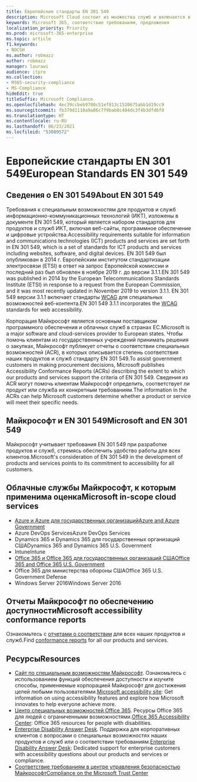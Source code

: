 ```yaml
---
title: Европейские стандарты EN 301 549
description: Microsoft Cloud состоит из множества служб и включается в разные отчеты по соответствию для отдельных служб.
keywords: Microsoft 365, соответствие требованиям, предложения
localization_priority: Priority
ms.prod: microsoft-365-enterprise
ms.topic: article
f1.keywords:
- NOCSH
ms.author: robmazz
author: robmazz
manager: laurawi
audience: itpro
ms.collection:
- M365-security-compliance
- MS-Compliance
hideEdit: true
titleSuffix: Microsoft Compliance
ms.openlocfilehash: 4ec39ccbeb9780c51ef813c1520675abb1d19cc9
ms.sourcegitcommit: fb379d1110a9a86c7f9bab8c484dc3f4b3dfd6f0
ms.translationtype: HT
ms.contentlocale: ru-RU
ms.lasthandoff: 06/23/2021
ms.locfileid: "53089572"
---
```

# <a name="european-standards-en-301-549"></a><span data-ttu-id="ee4b2-104">Европейские стандарты EN 301 549</span><span class="sxs-lookup"><span data-stu-id="ee4b2-104">European Standards EN 301 549</span></span>

## <a name="about-en-301-549"></a><span data-ttu-id="ee4b2-105">Сведения о EN 301 549</span><span class="sxs-lookup"><span data-stu-id="ee4b2-105">About EN 301 549</span></span>

<span data-ttu-id="ee4b2-106">Требования к специальным возможностям для продуктов и служб информационно-коммуникационных технологий (ИКТ), изложены в документе EN 301 549, который является набором стандартов для продуктов и служб ИКТ, включая веб-сайты, программное обеспечение и цифровые устройства.</span><span class="sxs-lookup"><span data-stu-id="ee4b2-106">Accessibility requirements suitable for information and communications technologies (ICT) products and services are set forth in EN 301 549, which is a set of standards for ICT products and services including websites, software, and digital devices.</span></span> <span data-ttu-id="ee4b2-107">EN 301 549 был опубликован в 2014 г. Европейским институтом стандартизации электросвязи (ETSI) в ответ на запрос Европейской комиссии и последний раз был обновлен в ноябре 2019 г. до версии 3.1.1.</span><span class="sxs-lookup"><span data-stu-id="ee4b2-107">EN 301 549 was published in 2014 by the European Telecommunications Standards Institute (ETSI) in response to a request from the European Commission, and it was most recently updated in November 2019 to version 3.1.1.</span></span> <span data-ttu-id="ee4b2-108">EN 301 549 версии 3.1.1 включает стандарты [WCAG](offering-WCAG-2-1.md) для специальных возможностей веб-контента.</span><span class="sxs-lookup"><span data-stu-id="ee4b2-108">EN 301 549 3.1.1 incorporates the [WCAG](offering-WCAG-2-1.md) standards for web accessibility.</span></span>

<span data-ttu-id="ee4b2-109">Корпорация Майкрософт является основным поставщиком программного обеспечения и облачных служб в странах ЕС.</span><span class="sxs-lookup"><span data-stu-id="ee4b2-109">Microsoft is a major software and cloud-services provider to European states.</span></span> <span data-ttu-id="ee4b2-110">Чтобы помочь клиентам из государственных учреждений принимать решения о закупках, Майкрософт публикует отчеты о соответствии специальных возможностей (ACR), в которых описывается степень соответствия наших продуктов и служб стандарту EN 301 549.</span><span class="sxs-lookup"><span data-stu-id="ee4b2-110">To assist government customers in making procurement decisions, Microsoft publishes Accessibility Conformance Reports (ACRs) describing the extent to which our products and services support the criteria of EN 301 549.</span></span> <span data-ttu-id="ee4b2-111">Сведения из ACR могут помочь клиентам Майкрософт определить, соответствует ли продукт или служба их конкретным требованиям.</span><span class="sxs-lookup"><span data-stu-id="ee4b2-111">The information in the ACRs can help Microsoft customers determine whether a product or service will meet their specific needs.</span></span>

## <a name="microsoft-and-en-301-549"></a><span data-ttu-id="ee4b2-112">Майкрософт и EN 301 549</span><span class="sxs-lookup"><span data-stu-id="ee4b2-112">Microsoft and EN 301 549</span></span>

<span data-ttu-id="ee4b2-113">Майкрософт учитывает требования EN 301 549 при разработке продуктов и служб, стремясь обеспечить удобство работы для всех клиентов.</span><span class="sxs-lookup"><span data-stu-id="ee4b2-113">Microsoft's consideration of EN 301 549 in the development of products and services points to its commitment to accessibility for all customers.</span></span>

## <a name="microsoft-in-scope-cloud-services"></a><span data-ttu-id="ee4b2-114">Облачные службы Майкрософт, к которым применима оценка</span><span class="sxs-lookup"><span data-stu-id="ee4b2-114">Microsoft in-scope cloud services</span></span>

- [<span data-ttu-id="ee4b2-115">Azure и Azure для государственных организаций</span><span class="sxs-lookup"><span data-stu-id="ee4b2-115">Azure and Azure Government</span></span>](https://go.microsoft.com/fwlink/p/?linkid=2051569)
- <span data-ttu-id="ee4b2-116">Azure DevOps Services</span><span class="sxs-lookup"><span data-stu-id="ee4b2-116">Azure DevOps Services</span></span>
- <span data-ttu-id="ee4b2-117">Dynamics 365 и Dynamics 365 для государственных организаций США</span><span class="sxs-lookup"><span data-stu-id="ee4b2-117">Dynamics 365 and Dynamics 365 U.S. Government</span></span>
- <span data-ttu-id="ee4b2-118">Intune</span><span class="sxs-lookup"><span data-stu-id="ee4b2-118">Intune</span></span>
- [<span data-ttu-id="ee4b2-119">Office 365 и Office 365 для государственных организаций США</span><span class="sxs-lookup"><span data-stu-id="ee4b2-119">Office 365 and Office 365 U.S. Government</span></span>](https://go.microsoft.com/fwlink/p/?LinkID=2077751)
- <span data-ttu-id="ee4b2-120">Office 365 для министерства обороны США</span><span class="sxs-lookup"><span data-stu-id="ee4b2-120">Office 365 U.S. Government Defense</span></span>
- <span data-ttu-id="ee4b2-121">Windows Server 2016</span><span class="sxs-lookup"><span data-stu-id="ee4b2-121">Windows Server 2016</span></span>

## <a name="microsoft-accessibility-conformance-reports"></a><span data-ttu-id="ee4b2-122">Отчеты Майкрософт по обеспечению доступности</span><span class="sxs-lookup"><span data-stu-id="ee4b2-122">Microsoft accessibility conformance reports</span></span>

<span data-ttu-id="ee4b2-123">Ознакомьтесь с [отчетами о соответствии](https://cloudblogs.microsoft.com/industry-blog/government/2018/09/11/accessibility-conformance-reports/) для всех наших продуктов и служб.</span><span class="sxs-lookup"><span data-stu-id="ee4b2-123">Find [conformance reports](https://cloudblogs.microsoft.com/industry-blog/government/2018/09/11/accessibility-conformance-reports/) for all our products and services.</span></span>

## <a name="resources"></a><span data-ttu-id="ee4b2-124">Ресурсы</span><span class="sxs-lookup"><span data-stu-id="ee4b2-124">Resources</span></span>

- <span data-ttu-id="ee4b2-125">[Сайт по специальным возможностям Майкрософт](https://www.microsoft.com/accessibility). Ознакомьтесь с использованием функций обеспечения доступности и изучите способы, применяемые корпорацией Майкрософт для достижения целей любыми пользователями.</span><span class="sxs-lookup"><span data-stu-id="ee4b2-125">[Microsoft accessibility site](https://www.microsoft.com/accessibility): Get information on using accessibility features and explore how Microsoft innovates to help everyone achieve more.</span></span>
- <span data-ttu-id="ee4b2-126">[Центр специальных возможностей Office 365](https://go.microsoft.com/fwlink/p/?linkid=2051801). Ресурсы Office 365 для людей с ограниченными возможностями.</span><span class="sxs-lookup"><span data-stu-id="ee4b2-126">[Office 365 Accessibility Center](https://go.microsoft.com/fwlink/p/?linkid=2051801): Office 365 resources for people with disabilities.</span></span>
- <span data-ttu-id="ee4b2-127">[Enterprise Disability Answer Desk](https://go.microsoft.com/fwlink/p/?linkid=2050890). Поддержка для корпоративных клиентов с вопросами о специальных возможностях наших продуктов и служб или о соответствии требованиям.</span><span class="sxs-lookup"><span data-stu-id="ee4b2-127">[Enterprise Disability Answer Desk](https://go.microsoft.com/fwlink/p/?linkid=2050890): Dedicated support for enterprise customers with accessibility questions about our products and services or compliance.</span></span>
- [<span data-ttu-id="ee4b2-128">Соответствие требованиям в центре управления безопасностью Майкрософт</span><span class="sxs-lookup"><span data-stu-id="ee4b2-128">Compliance on the Microsoft Trust Center</span></span>](https://www.microsoft.com/trust-center/compliance/compliance-overview)
